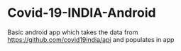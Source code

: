# Covid-19-INDIA-Android
Basic android app which takes the data from https://github.com/covid19india/api and populates in app
